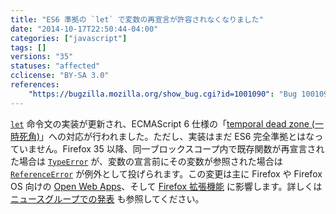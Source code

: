 ```yaml
---
title: "ES6 準拠の `let` で変数の再宣言が許容されなくなりました"
date: "2014-10-17T22:50:44-04:00"
categories: ["javascript"]
tags: []
versions: "35"
statuses: "affected"
cclicense: "BY-SA 3.0"
references:
    "https://bugzilla.mozilla.org/show_bug.cgi?id=1001090": "Bug 1001090 – Implement ES6 \"temporal dead zone\" for let"
---
```

[`let`](https://developer.mozilla.org/ja/docs/Web/JavaScript/Reference/Statements/let) 命令文の実装が更新され、ECMAScript 6 仕様の「[temporal dead zone (一時死角)](https://developer.mozilla.org/ja/docs/Web/JavaScript/Reference/Statements/let#Temporal_dead_zone_and_errors_with_let)」への対応が行われました。ただし、実装はまだ ES6 完全準拠とはなっていません。Firefox 35 以降、同一ブロックスコープ内で既存関数が再宣言された場合は [`TypeError`](https://developer.mozilla.org/ja/docs/Web/JavaScript/Reference/Global_Objects/TypeError) が、変数の宣言前にその変数が参照された場合は [`ReferenceError`](https://developer.mozilla.org/ja/docs/JavaScript/Reference/Global_Objects/ReferenceError) が例外として投げられます。この変更は主に Firefox や Firefox OS 向けの [Open Web Apps](https://developer.mozilla.org/ja/docs/Web/Apps)、そして [Firefox 拡張機能](https://developer.mozilla.org/ja/docs/Mozilla/Add-ons) に影響します。詳しくは [ニュースグループでの発表](https://groups.google.com/forum/#!topic/mozilla.dev.platform/tezdW299Zds) も参照してください。
